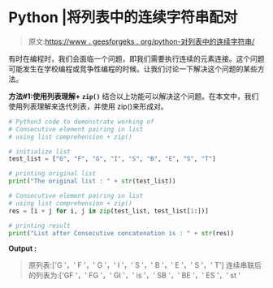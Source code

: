 # Python |将列表中的连续字符串配对

> 原文:[https://www . geesforgeks . org/python-对列表中的连续字符串/](https://www.geeksforgeeks.org/python-pair-the-consecutive-character-strings-in-a-list/)

有时在编程时，我们会面临一个问题，即我们需要执行连续的元素连接。这个问题可能发生在学校编程或竞争性编程的时候。让我们讨论一下解决这个问题的某些方法。

**方法#1:使用列表理解+ `zip()`**
结合以上功能可以解决这个问题。在本文中，我们使用列表理解来迭代列表，并使用 zip()来形成对。

```py
# Python3 code to demonstrate working of
# Consecutive element pairing in list
# using list comprehension + zip()

# initialize list 
test_list = ["G", "F", "G", "I", "S", "B", "E", "S", "T"]

# printing original list 
print("The original list : " + str(test_list))

# Consecutive element pairing in list
# using list comprehension + zip()
res = [i + j for i, j in zip(test_list, test_list[1:])]

# printing result
print("List after Consecutive concatenation is : " + str(res))
```

**Output :**

> 原列表:['G '，' F '，' G '，' I '，' S '，' B '，' E '，' S '，' T']
> 连续串联后的列表为:['GF '，' FG '，' GI '，' is '，' SB '，' BE '，' ES '，' st '